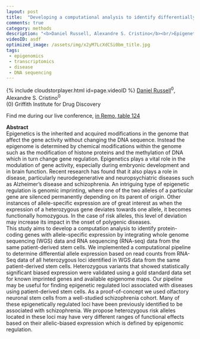 ```yaml
---
layout: post
title:  "Developing a computational analysis to identify differentially allelic expressed loci in patient-derived stem cells"
comments: true
category: methods
description: "<b>Daniel Russell, Alexandre S. Cristino</b><br/>Epigenetics is the inherited and acquired modifica..."
videoID: asdf
optimized_image: /assets/img/x2yM7LcXdCSi0bm_title.jpg
tags:
 - epigenomics
 - transcriptomics
 - disease
 - DNA sequencing
---
```

{% include cloudstorplayer.html id=page.videoID %}
<u>Daniel Russell</u><sup>0</sup>, Alexandre S. Cristino<sup>0</sup><br/>
\(0\) Griffith Institute for Drug Discovery

Find me during our live conference, [in Remo, table 124](https://remo.co)

<b>Abstract</b><br/>
Epigenetics is the inherited and acquired modifications in the genome that affect the gene activity without changing the DNA sequence. Instead the epigenome is determined by chemical modifications within the genome such as the modification of histone proteins and the methylation of DNA which in turn change gene regulation. Epigenetics plays a vital role in the modulation of gene activity, especially during embryonic development and in brain function. Recent research has found that it also plays a role in disease, particularly neurodegenerative and neuropsychiatric diseases such as Alzheimer’s disease and schizophrenia. An intriguing type of epigenetic regulation is genomic imprinting, where one of the two alleles of a particular gene are silenced permanently depending on its parent of origin. Other instances of allele-specific expression are of great interest as when the expression of a heterozygous gene deviates towards one allele, it becomes functionally homozygous. In the case of risk alleles, this level of deviation may increase its impact in the onset of polygenic diseases. <br/>This study aims to develop a computation analysis to identify protein-coding genes with allele-specific expression by integrating whole genome sequencing \(WGS\) data and RNA sequencing \(RNA-seq\) data from the same patient-derived stem cells.  We implemented a computational pipeline to determine differential allele expression based on read counts from RNA-Seq data of all heterozygous loci identified in WGS data from the same patient-derived stem cells. Heterozygous variants that showed statistically significant biased expression were validated using a gold standard data set for known imprinted genes and available epigenome maps. Our pipeline may be useful for finding epigenetic regulated loci associated with diseases using patient-derived stem cells. As a proof-of-concept we used olfactory neuronal stem cells from a well-studied schizophrenia cohort. Many of these epigenetically regulated loci have been previously identified to be associated with schizophrenia. We propose heterozygous risk alleles located in these loci may have very different ranges of functional effects based on their allelic-biased expression which is defined by epigenomic regulation.
